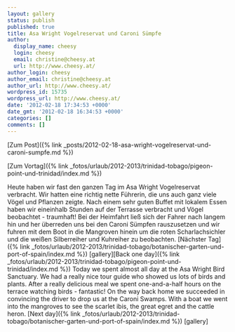 ```yaml
---
layout: gallery
status: publish
published: true
title: Asa Wright Vogelreservat und Caroni Sümpfe
author:
  display_name: cheesy
  login: cheesy
  email: christine@cheesy.at
  url: http://www.cheesy.at/
author_login: cheesy
author_email: christine@cheesy.at
author_url: http://www.cheesy.at/
wordpress_id: 15735
wordpress_url: http://www.cheesy.at/
date: '2012-02-18 17:34:53 +0000'
date_gmt: '2012-02-18 16:34:53 +0000'
categories: []
comments: []
---
```


[Zum Post]({% link _posts/2012-02-18-asa-wright-vogelreservat-und-caroni-sumpfe.md %})
<!--:de-->[Zum Vortag]({% link _fotos/urlaub/2012-2013/trinidad-tobago/pigeon-point-und-trinidad/index.md %})
Heute haben wir fast den ganzen Tag im Asa Wright Vogelreservat verbracht. Wir hatten eine richtig nette Führerin, die uns auch ganz viele Vögel und Pflanzen zeigte. Nach einem sehr guten Buffet mit lokalem Essen haben wir eineinhalb Stunden auf der Terrasse verbracht und Vögel beobachtet - traumhaft!
Bei der Heimfahrt ließ sich der Fahrer nach langem hin und her überreden uns bei den Caroni Sümpfen rauszusetzen und wir fuhren mit dem Boot in die Mangroven hinein um die roten Scharlachsichler und die weißen Silberreiher und Kuhreiher zu beobachten.
[Nächster Tag]({% link _fotos/urlaub/2012-2013/trinidad-tobago/botanischer-garten-und-port-of-spain/index.md %})
[gallery]<!--:--><!--:en-->[Back one day]({% link _fotos/urlaub/2012-2013/trinidad-tobago/pigeon-point-und-trinidad/index.md %})
Today we spent almost all day at the Asa Wright Bird Sanctuary. We had a really nice tour guide who showed us lots of birds and plants. After a really delicious meal we spent one-and-a-half hours on the terrace watching birds - fantastic!
On the way back home we succeeded in convincing the driver to drop us at the Caroni Swamps. With a boat we went into the mangroves to see the scarlet ibis, the great egret and the cattle heron.
[Next day]({% link _fotos/urlaub/2012-2013/trinidad-tobago/botanischer-garten-und-port-of-spain/index.md %})
[gallery]<!--:-->
